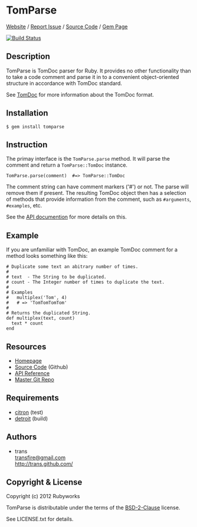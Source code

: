 # TomParse

[Website](http://github.com/rubyworks/tomparse) /
[Report Issue](http://github.com/rubyworks/tomparse/issues) /
[Source Code](http://github.com/rubyworks/tomparse) /
[Gem Page](http://rubygems.org/gems/tomparse)

[![Build Status](https://secure.travis-ci.org/rubyworks/tomparse.png)](http://travis-ci.org/rubyworks/tomparse)


## Description

TomParse is TomDoc parser for Ruby. It provides no other functionality
than to take a code comment and parse it in to a convenient object-oriented
structure in accordance with TomDoc standard.

See [TomDoc](https://github.com/mojombo/tomdoc) for more information about
the TomDoc format.


## Installation

    $ gem install tomparse


## Instruction

The primay interface is the `TomParse.parse` method. It will parse the
comment and return a `TomParse::TomDoc` instance.

    TomParse.parse(comment)  #=> TomParse::TomDoc

The comment string can have comment markers ('#') or not. The
parse will remove them if present. The resulting TomDoc object
then has a selection of methods that provide information from
the comment, such as `#arguments`, `#examples`, etc.

See the [API documention](http://rubydoc.info/gems/tomparse/frames)
for more details on this.


## Example

If you are unfamiliar with TomDoc, an example TomDoc comment for a method
looks something like this:

    # Duplicate some text an abitrary number of times.
    #
    # text  - The String to be duplicated.
    # count - The Integer number of times to duplicate the text.
    #
    # Examples
    #   multiplex('Tom', 4)
    #   # => 'TomTomTomTom'
    #
    # Returns the duplicated String.
    def multiplex(text, count)
      text * count
    end


## Resources

<ul>
<li><a class="iresource" href="http://rubyworks.github.com/tomparse" name="home">Homepage</a></li>
<li><a class="iresource" href="http://github.com/rubyworks/tomparse" name="code">Source Code</a> (Github)</li>
<li><a class="iresource" href="http://rubydoc.info/gems/tomparse/frames" name="docs">API Reference</a></li>
<li><a class="irepository" href="http://github.com/rubyworks/tomparse/tomparse.git" name="upstream">Master Git Repo</a></li>
</ul>


## Requirements

<ul>
<li class="irequirement">
  <a class="name" href="http://rubyworks.github.com/qed/">citron</a> <span class="version"></span> <span class="groups">(test)</span>
</li>
<li class="irequirement">
  <a class="name" href="http://rubyworks.github.com/ae/">detroit</a> <span class="version"></span> <span class="groups">(build)</span>
</li>
</ul>


## Authors

<ul>
<li class="vcard iauthor">
  <div class="nickname">trans</div>
  <div><a class="email" href="mailto:transfire@gmail.com">transfire@gmail.com</a></div>
  <div><a class="url" href="http://trans.gihub.com/">http://trans.github.com/</a></div>
</li>
</ul>


## Copyright & License

<div class="icopyright">
Copyright (c) <span class="year">2012</span> <span class="holder">Rubyworks</span>

TomParse is distributable under the terms of the <a href="http://www.spdx.org/licenses/BSD-2-Clause" rel="license">BSD-2-Clause</a> license.

See LICENSE.txt for details.
</div>

